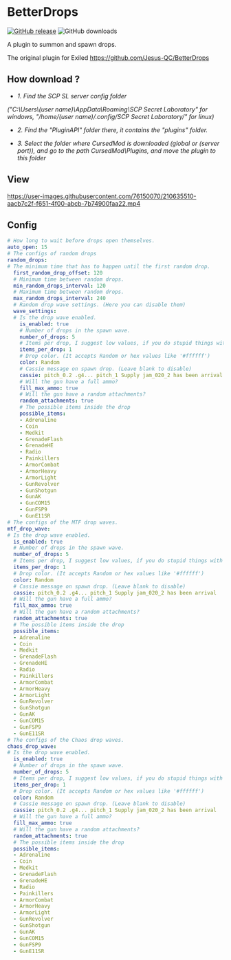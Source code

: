 # BetterDrops
[![GitHub release](https://flat.badgen.net/github/release/MrAfitol/BetterDrops-CursedMod)](https://github.com/MrAfitol/BetterDrops-CursedMod/releases/)
![GitHub downloads](https://flat.badgen.net/github/assets-dl/MrAfitol/BetterDrops-CursedMod)


A plugin to summon and spawn drops.

The original plugin for Exiled https://github.com/Jesus-QC/BetterDrops
## How download ?
   - *1. Find the SCP SL server config folder*
   
   *("C:\Users\\(user name)\AppData\Roaming\SCP Secret Laboratory\" for windows, "/home/(user name)/.config/SCP Secret Laboratory/" for linux)*
  
   - *2. Find the "PluginAPI" folder there, it contains the "plugins" folder.*
  
   - *3. Select the folder where CursedMod is downloaded (global or (server port)), and go to the path CursedMod\Plugins, and move the plugin to this folder*

## View
https://user-images.githubusercontent.com/76150070/210635510-aacb7c2f-f651-4f00-abcb-7b74900faa22.mp4

## Config
```yml
# How long to wait before drops open themselves.
auto_open: 15
# The configs of random drops
random_drops:
# The minimum time that has to happen until the first random drop.
  first_random_drop_offset: 120
  # Minimum time between random drops.
  min_random_drops_interval: 120
  # Maximum time between random drops.
  max_random_drops_interval: 240
  # Random drop wave settings. (Here you can disable them)
  wave_settings:
  # Is the drop wave enabled.
    is_enabled: true
    # Number of drops in the spawn wave.
    number_of_drops: 5
    # Items per drop, I suggest low values, if you do stupid things with this config it is your fault.
    items_per_drop: 1
    # Drop color. (It accepts Random or hex values like '#ffffff')
    color: Random
    # Cassie message on spawn drop. (Leave blank to disable)
    cassie: pitch_0.2 .g4... pitch_1 Supply jam_020_2 has been arrival
    # Will the gun have a full ammo?
    fill_max_ammo: true
    # Will the gun have a random attachments?
    random_attachments: true
    # The possible items inside the drop
    possible_items:
    - Adrenaline
    - Coin
    - Medkit
    - GrenadeFlash
    - GrenadeHE
    - Radio
    - Painkillers
    - ArmorCombat
    - ArmorHeavy
    - ArmorLight
    - GunRevolver
    - GunShotgun
    - GunAK
    - GunCOM15
    - GunFSP9
    - GunE11SR
# The configs of the MTF drop waves.
mtf_drop_wave:
# Is the drop wave enabled.
  is_enabled: true
  # Number of drops in the spawn wave.
  number_of_drops: 5
  # Items per drop, I suggest low values, if you do stupid things with this config it is your fault.
  items_per_drop: 1
  # Drop color. (It accepts Random or hex values like '#ffffff')
  color: Random
  # Cassie message on spawn drop. (Leave blank to disable)
  cassie: pitch_0.2 .g4... pitch_1 Supply jam_020_2 has been arrival
  # Will the gun have a full ammo?
  fill_max_ammo: true
  # Will the gun have a random attachments?
  random_attachments: true
  # The possible items inside the drop
  possible_items:
  - Adrenaline
  - Coin
  - Medkit
  - GrenadeFlash
  - GrenadeHE
  - Radio
  - Painkillers
  - ArmorCombat
  - ArmorHeavy
  - ArmorLight
  - GunRevolver
  - GunShotgun
  - GunAK
  - GunCOM15
  - GunFSP9
  - GunE11SR
# The configs of the Chaos drop waves.
chaos_drop_wave:
# Is the drop wave enabled.
  is_enabled: true
  # Number of drops in the spawn wave.
  number_of_drops: 5
  # Items per drop, I suggest low values, if you do stupid things with this config it is your fault.
  items_per_drop: 1
  # Drop color. (It accepts Random or hex values like '#ffffff')
  color: Random
  # Cassie message on spawn drop. (Leave blank to disable)
  cassie: pitch_0.2 .g4... pitch_1 Supply jam_020_2 has been arrival
  # Will the gun have a full ammo?
  fill_max_ammo: true
  # Will the gun have a random attachments?
  random_attachments: true
  # The possible items inside the drop
  possible_items:
  - Adrenaline
  - Coin
  - Medkit
  - GrenadeFlash
  - GrenadeHE
  - Radio
  - Painkillers
  - ArmorCombat
  - ArmorHeavy
  - ArmorLight
  - GunRevolver
  - GunShotgun
  - GunAK
  - GunCOM15
  - GunFSP9
  - GunE11SR
```
